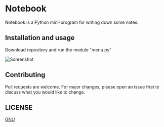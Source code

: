# Notebook

Notebook is a Python mini-program for writing down some notes.

## Installation and usage

Download repository and run the module "menu.py"

![Screenshot](ScreenshotNotebook_1.png)

## Contributing
Pull requests are welcome. For major changes, please open an issue first to discuss what you would like to change.

## LICENSE
[GNU](https://github.com/hooloobooroodkoo/Film_map/blob/main/LICENSE)
